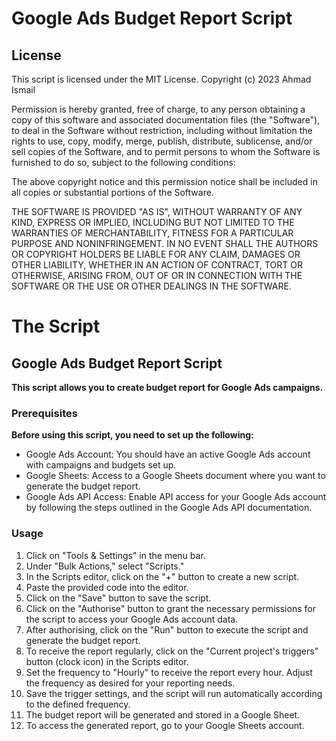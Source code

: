 #  Google Ads Budget Report Script
## License
This script is licensed under the MIT License.
Copyright (c) 2023 Ahmad Ismail

Permission is hereby granted, free of charge, to any person obtaining a copy
of this software and associated documentation files (the "Software"), to deal
in the Software without restriction, including without limitation the rights
to use, copy, modify, merge, publish, distribute, sublicense, and/or sell
copies of the Software, and to permit persons to whom the Software is
furnished to do so, subject to the following conditions:

The above copyright notice and this permission notice shall be included in all
copies or substantial portions of the Software.

THE SOFTWARE IS PROVIDED "AS IS", WITHOUT WARRANTY OF ANY KIND, EXPRESS OR
IMPLIED, INCLUDING BUT NOT LIMITED TO THE WARRANTIES OF MERCHANTABILITY,
FITNESS FOR A PARTICULAR PURPOSE AND NONINFRINGEMENT. IN NO EVENT SHALL THE
AUTHORS OR COPYRIGHT HOLDERS BE LIABLE FOR ANY CLAIM, DAMAGES OR OTHER
LIABILITY, WHETHER IN AN ACTION OF CONTRACT, TORT OR OTHERWISE, ARISING FROM,
OUT OF OR IN CONNECTION WITH THE SOFTWARE OR THE USE OR OTHER DEALINGS IN THE
SOFTWARE.

# The Script

## Google Ads Budget Report Script
**This script allows you to create budget report for Google Ads campaigns.**

### Prerequisites
**Before using this script, you need to set up the following:**

- Google Ads Account: You should have an active Google Ads account with campaigns and budgets set up.
- Google Sheets: Access to a Google Sheets document where you want to generate the budget report.
- Google Ads API Access: Enable API access for your Google Ads account by following the steps outlined in the Google Ads API documentation.

### Usage
1. Click on "Tools & Settings" in the menu bar.
2. Under "Bulk Actions," select "Scripts."
3. In the Scripts editor, click on the "+" button to create a new script.
4. Paste the provided code into the editor.
5. Click on the "Save" button to save the script.
6. Click on the "Authorise" button to grant the necessary permissions for the script to access your Google Ads account data.
7. After authorising, click on the "Run" button to execute the script and generate the budget report.
8. To receive the report regularly, click on the "Current project's triggers" button (clock icon) in the Scripts editor.
9. Set the frequency to "Hourly" to receive the report every hour. Adjust the frequency as desired for your reporting needs.
10. Save the trigger settings, and the script will run automatically according to the defined frequency.
11. The budget report will be generated and stored in a Google Sheet.
12. To access the generated report, go to your Google Sheets account.
